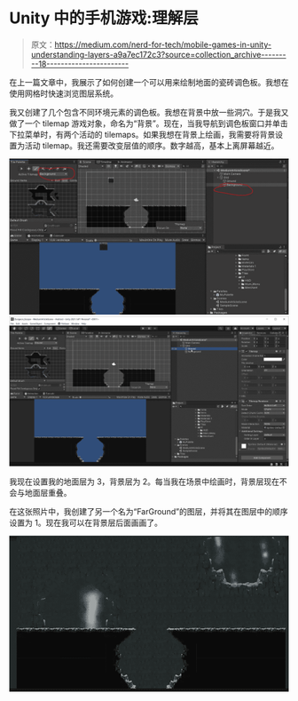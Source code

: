 # Unity 中的手机游戏:理解层

> 原文：<https://medium.com/nerd-for-tech/mobile-games-in-unity-understanding-layers-a9a7ec172c3?source=collection_archive---------18----------------------->

在上一篇文章中，我展示了如何创建一个可以用来绘制地面的瓷砖调色板。我想在使用网格时快速浏览图层系统。

我又创建了几个包含不同环境元素的调色板。我想在背景中放一些洞穴。于是我又做了一个 tilemap 游戏对象，命名为“背景”。现在，当我导航到调色板窗口并单击下拉菜单时，有两个活动的 tilemaps。如果我想在背景上绘画，我需要将背景设置为活动 tilemap。我还需要改变层值的顺序。数字越高，基本上离屏幕越近。

![](img/97d98f14c82fbb24846207c620ddc6ef.png)![](img/fc8a76cdb0ec61c0c2ec5b874f02eabc.png)

我现在设置我的地面层为 3，背景层为 2。每当我在场景中绘画时，背景层现在不会与地面层重叠。

在这张照片中，我创建了另一个名为“FarGround”的图层，并将其在图层中的顺序设置为 1。现在我可以在背景层后面画画了。

![](img/0f96decb21b2e7d3970d0cbe99401fb1.png)